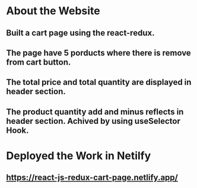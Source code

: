 # About the Website
## Built a cart page using the react-redux.

## The page have 5 porducts where there is remove from cart button.

## The total price and total quantity are displayed in header section.

## The product quantity add and minus reflects in header section. Achived by using useSelector Hook.

# Deployed the Work in Netilfy
## https://react-js-redux-cart-page.netlify.app/
